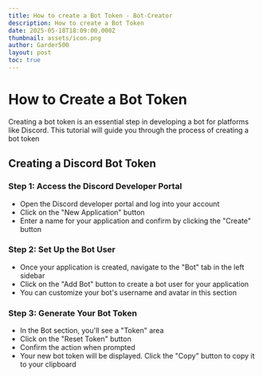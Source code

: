 ```yaml
---
title: How to create a Bot Token - Bot-Creator
description: How to create a Bot Token
date: 2025-05-18T18:09:00.000Z
thumbnail: assets/icon.png
author: Garder500
layout: post
toc: true
---
```

# How to Create a Bot Token

Creating a bot token is an essential step in developing a bot for platforms like Discord. This tutorial will guide you through the process of creating a bot token

## Creating a Discord Bot Token

### Step 1: Access the Discord Developer Portal

* Open the Discord developer portal and log into your account
* Click on the "New Application" button
* Enter a name for your application and confirm by clicking the "Create" button

### Step 2: Set Up the Bot User

* Once your application is created, navigate to the "Bot" tab in the left sidebar
* Click on the "Add Bot" button to create a bot user for your application
* You can customize your bot's username and avatar in this section

### Step 3: Generate Your Bot Token

* In the Bot section, you'll see a "Token" area
* Click on the "Reset Token" button
* Confirm the action when prompted
* Your new bot token will be displayed. Click the "Copy" button to copy it to your clipboard
